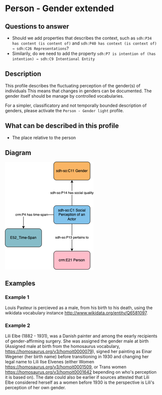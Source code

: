 # Person - Gender extended

## Questions to answer

- Should we add properties that describes the context, such as `sdh:P34 has content (is content of)` and `sdh:P40 has context (is context of) → sdh:C26 Representations`?
- Similarily, do we need to add the property `sdh:P7 is intention of (has intention) → sdh:C9 Intentional Entity`

## Description

This profile describes the fluctuating perception of the gender(s) of individuals This means that changes in genders can be documented. The gender itself should be manage by controlled vocabularies.

For a simpler, classificatory and not temporally bounded description of genders, please activate the `Person - Gender light` profile.

## What can be described in this profile

- The place relative to the person

## Diagram

![Alt text](<Diagrams/GV_Profile_Person-Gender Extended.drawio.png>)

## Examples

### Example 1

Louis Pasteur is percieved as a male, from his birth to his death, using the wikidata vocabulary instance <http://www.wikidata.org/entity/Q6581097>.

### Example 2

Lili Elbe (1882 - 1931), was a Danish painter and among the eearly recipients of gender-affirming surgery. She was assigned the gender male at birth (Assigned male at birth from the homosaurus vocabulary, <https://homosaurus.org/v3/homoit0000079>), signed her painting as Einar Wegener (her birth name) before transitioning in 1930 and changing her legal name to Lili Ilse Elvenes (either Women <https://homosaurus.org/v3/homoit0001509>, or Trans women <https://homosaurus.org/v3/homoit0001642> bepending on who's perception it is based on). The date could also be earlier if sources attested that Lili Elbe considered herself as a women before 1930 is the perspective is Lili's perception of her own gender.
